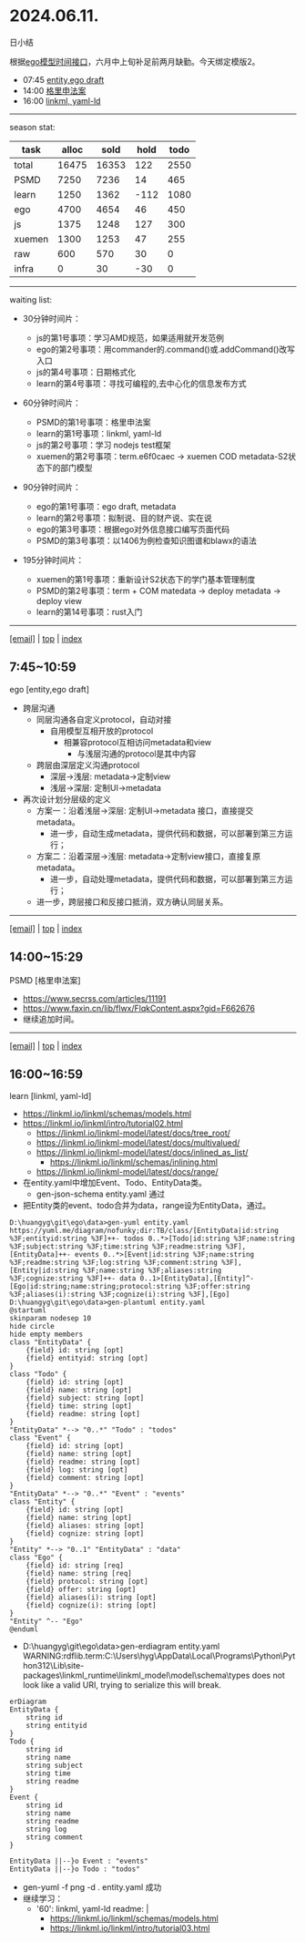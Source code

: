 # 2024.06.11.
日小结  

<a id="top"></a>
根据[ego模型时间接口](https://gitee.com/hyg/blog/blob/master/timeflow.md)，六月中上旬补足前两月缺勤。今天绑定模版2。

<a id="index"></a>
- 07:45	[entity,ego draft](#20240611074500)  
- 14:00	[格里申法案](#20240611140000)  
- 16:00	[linkml, yaml-ld](#20240611160000)  

---
season stat:

| task | alloc | sold | hold | todo |
| --- | --- | --- | --- | --- |
| total | 16475 | 16353 | 122 | 2550 |
| PSMD | 7250 | 7236 | 14 | 465 |
| learn | 1250 | 1362 | -112 | 1080 |
| ego | 4700 | 4654 | 46 | 450 |
| js | 1375 | 1248 | 127 | 300 |
| xuemen | 1300 | 1253 | 47 | 255 |
| raw | 600 | 570 | 30 | 0 |
| infra | 0 | 30 | -30 | 0 |

---

waiting list:


- 30分钟时间片：
  - js的第1号事项：学习AMD规范，如果适用就开发范例
  - ego的第2号事项：用commander的.command()或.addCommand()改写入口
  - js的第4号事项：日期格式化
  - learn的第4号事项：寻找可编程的,去中心化的信息发布方式

- 60分钟时间片：
  - PSMD的第1号事项：格里申法案
  - learn的第1号事项：linkml, yaml-ld
  - js的第2号事项：学习 nodejs test框架
  - xuemen的第2号事项：term.e6f0caec -> xuemen COD metadata-S2状态下的部门模型

- 90分钟时间片：
  - ego的第1号事项：ego draft, metadata
  - learn的第2号事项：拟制说、目的财产说、实在说
  - ego的第3号事项：根据ego对外信息接口编写页面代码
  - PSMD的第3号事项：以1406为例检查知识图谱和blawx的语法

- 195分钟时间片：
  - xuemen的第1号事项：重新设计S2状态下的学门基本管理制度
  - PSMD的第2号事项：term + COM matedata -> deploy metadata -> deploy view
  - learn的第14号事项：rust入门

---

<a href="mailto:huangyg@mars22.com?subject=关于2024.06.11.[entity,ego draft]任务&body=日期: 20240611%0D%0A序号: 0%0D%0A手稿:../../draft/2024/06/20240611074500.md%0D%0A---请勿修改邮件主题及以上内容 从下一行开始写您的想法---%0D%0A">[email]</a> | [top](#top) | [index](#index)
<a id="20240611074500"></a>
## 7:45~10:59
ego  [entity,ego draft]

- 跨层沟通
    - 同层沟通各自定义protocol，自动对接
        - 自用模型互相开放的protocol
            - 相兼容protocol互相访问metadata和view
                - 与浅层沟通的protocol是其中内容
    - 跨层由深层定义沟通protocol
        - 深层->浅层: metadata->定制view
        - 浅层->深层: 定制UI->metadata
- 再次设计划分层级的定义
    - 方案一：沿着浅层->深层: 定制UI->metadata 接口，直接提交metadata。
        - 进一步，自动生成metadata，提供代码和数据，可以部署到第三方运行；
    - 方案二：沿着深层->浅层: metadata->定制view接口，直接复原metadata。
        - 进一步，自动处理metadata，提供代码和数据，可以部署到第三方运行；
    - 进一步，跨层接口和反接口抵消，双方确认同层关系。

---

<a href="mailto:huangyg@mars22.com?subject=关于2024.06.11.[格里申法案]任务&body=日期: 20240611%0D%0A序号: 1%0D%0A手稿:../../draft/2024/06/20240611140000.md%0D%0A---请勿修改邮件主题及以上内容 从下一行开始写您的想法---%0D%0A">[email]</a> | [top](#top) | [index](#index)
<a id="20240611140000"></a>
## 14:00~15:29
PSMD  [格里申法案]

- https://www.secrss.com/articles/11191
- https://www.faxin.cn/lib/flwx/FlqkContent.aspx?gid=F662676
- 继续追加时间。

---

<a href="mailto:huangyg@mars22.com?subject=关于2024.06.11.[linkml, yaml-ld]任务&body=日期: 20240611%0D%0A序号: 2%0D%0A手稿:../../draft/2024/06/20240611160000.md%0D%0A---请勿修改邮件主题及以上内容 从下一行开始写您的想法---%0D%0A">[email]</a> | [top](#top) | [index](#index)
<a id="20240611160000"></a>
## 16:00~16:59
learn  [linkml, yaml-ld]

- https://linkml.io/linkml/schemas/models.html
- https://linkml.io/linkml/intro/tutorial02.html
    - https://linkml.io/linkml-model/latest/docs/tree_root/
    - https://linkml.io/linkml-model/latest/docs/multivalued/
    - https://linkml.io/linkml-model/latest/docs/inlined_as_list/
        - https://linkml.io/linkml/schemas/inlining.html
    - https://linkml.io/linkml-model/latest/docs/range/
- 在entity.yaml中增加Event、Todo、EntityData类。
    - gen-json-schema entity.yaml 通过
- 把Entity类的event、todo合并为data，range设为EntityData，通过。
```
D:\huangyg\git\ego\data>gen-yuml entity.yaml
https://yuml.me/diagram/nofunky;dir:TB/class/[EntityData|id:string %3F;entityid:string %3F]++- todos 0..*>[Todo|id:string %3F;name:string %3F;subject:string %3F;time:string %3F;readme:string %3F],[EntityData]++- events 0..*>[Event|id:string %3F;name:string %3F;readme:string %3F;log:string %3F;comment:string %3F],[Entity|id:string %3F;name:string %3F;aliases:string %3F;cognize:string %3F]++- data 0..1>[EntityData],[Entity]^-[Ego|id:string;name:string;protocol:string %3F;offer:string %3F;aliases(i):string %3F;cognize(i):string %3F],[Ego]
D:\huangyg\git\ego\data>gen-plantuml entity.yaml
@startuml
skinparam nodesep 10
hide circle
hide empty members
class "EntityData" {
    {field} id: string [opt]
    {field} entityid: string [opt]
}
class "Todo" {
    {field} id: string [opt]
    {field} name: string [opt]
    {field} subject: string [opt]
    {field} time: string [opt]
    {field} readme: string [opt]
}
"EntityData" *--> "0..*" "Todo" : "todos"
class "Event" {
    {field} id: string [opt]
    {field} name: string [opt]
    {field} readme: string [opt]
    {field} log: string [opt]
    {field} comment: string [opt]
}
"EntityData" *--> "0..*" "Event" : "events"
class "Entity" {
    {field} id: string [opt]
    {field} name: string [opt]
    {field} aliases: string [opt]
    {field} cognize: string [opt]
}
"Entity" *--> "0..1" "EntityData" : "data"
class "Ego" {
    {field} id: string [req]
    {field} name: string [req]
    {field} protocol: string [opt]
    {field} offer: string [opt]
    {field} aliases(i): string [opt]
    {field} cognize(i): string [opt]
}
"Entity" ^-- "Ego"
@enduml
```

- D:\huangyg\git\ego\data>gen-erdiagram entity.yaml
WARNING:rdflib.term:C:\Users\hyg\AppData\Local\Programs\Python\Python312\Lib\site-packages\linkml_runtime\linkml_model\model\schema\types does not look like a valid URI, trying to serialize this will break.
```mermaid
erDiagram
EntityData {
    string id
    string entityid
}
Todo {
    string id
    string name
    string subject
    string time
    string readme
}
Event {
    string id
    string name
    string readme
    string log
    string comment
}

EntityData ||--}o Event : "events"
EntityData ||--}o Todo : "todos"

```
- gen-yuml -f png -d . entity.yaml 成功
- 继续学习：
    - '60': linkml, yaml-ld
      readme: |
        - https://linkml.io/linkml/schemas/models.html
        - https://linkml.io/linkml/intro/tutorial03.html
